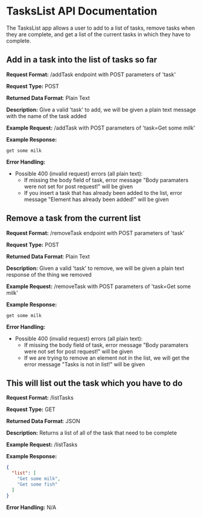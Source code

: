 # TasksList API Documentation
The TasksList app allows a user to add to a list of tasks, remove tasks when
they are complete, and get a list of the current tasks in which they have to
complete.

## Add in a task into the list of tasks so far
**Request Format:** /addTask endpoint with POST parameters of 'task'

**Request Type:** POST

**Returned Data Format**: Plain Text

**Description:** Give a valid 'task' to add, we will be given a plain text message with the name of the task added

**Example Request:** /addTask with POST parameters of 'task=Get some milk'

**Example Response:**
```text
get some milk
```

**Error Handling:**
- Possible 400 (invalid request) errors (all plain text):
  - If missing the body field of task, error message "Body paramaters were not set for post request!" will be given
  - If you insert a task that has already been added to the list, error message "Element has already been added!" will be given

## Remove a task from the current list
**Request Format:** /removeTask endpoint with POST parameters of 'task'

**Request Type:** POST

**Returned Data Format**: Plain Text

**Description:** Given a valid 'task' to remove, we will be given a plain text response of the thing we removed

**Example Request:** /removeTask with POST parameters of 'task=Get some milk'

**Example Response:**
```
get some milk
```

**Error Handling:**
- Possible 400 (invalid request) errors (all plain text):
  - If missing the body field of task, error message "Body paramaters were not set for post request!" will be given
  - If we are trying to remove an element not in the list, we will get the error message "Tasks is not in list!" will be given



## This will list out the task which you have to do
**Request Format:** /listTasks

**Request Type:** GET

**Returned Data Format**: JSON

**Description:** Returns a list of all of the task that need to be complete

**Example Request:** /listTasks

**Example Response:**
```json
{
  "list": [
    "Get some milk",
    "Get some fish"
  ]
}
```

**Error Handling:**
N/A



